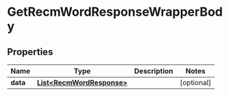 

# GetRecmWordResponseWrapperBody


## Properties

Name | Type | Description | Notes
------------ | ------------- | ------------- | -------------
**data** | [**List&lt;RecmWordResponse&gt;**](RecmWordResponse.md) |  |  [optional]



